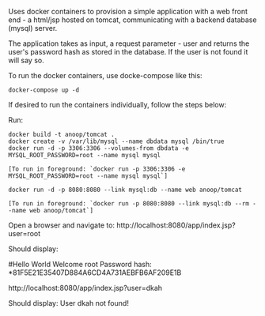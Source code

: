 Uses docker containers to provision a simple application with a web front end - a html/jsp hosted on tomcat, communicating with a backend database (mysql) server. 

The application takes as input, a request parameter - user and returns the user's password hash as stored in the database. If the user is not found it will say so.

To run the docker containers, use docke-compose like this:
```
docker-compose up -d
```

If desired to run the containers individually, follow the steps below:

Run:
```
docker build -t anoop/tomcat .
docker create -v /var/lib/mysql --name dbdata mysql /bin/true
docker run -d -p 3306:3306 --volumes-from dbdata -e MYSQL_ROOT_PASSWORD=root --name mysql mysql
```
	[To run in foreground: `docker run -p 3306:3306 -e MYSQL_ROOT_PASSWORD=root --name mysql mysql`]

```
docker run -d -p 8080:8080 --link mysql:db --name web anoop/tomcat
```
	[To run in foreground: `docker run -p 8080:8080 --link mysql:db --rm --name web anoop/tomcat`]


Open a browser and navigate to:
http://localhost:8080/app/index.jsp?user=root

Should display:

#Hello World
Welcome root 
Password hash: *81F5E21E35407D884A6CD4A731AEBFB6AF209E1B

http://localhost:8080/app/index.jsp?user=dkah

Should display:
User dkah not found!
